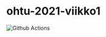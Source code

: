 # ohtu-2021-viikko1

![Github Actions](https://github.com/viuh/ohtu-2021-viikko1/workflows/CI/badge.svg)
